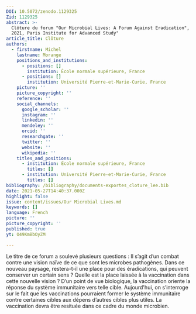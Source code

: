 ```yaml
---
DOI: 10.5072/zenodo.1129325
Zid: 1129325
abstract: >-
  Clôture du forum "Our Microbial Lives: A Forum Against Eradication",  May 27,
  2021, Paris Institute for Advanced Study"
article_title: Clôture
authors:
  - firstname: Michel
    lastname: Morange
    positions_and_institutions:
      - positions: []
        institution: École normale supérieure, France
      - positions: []
        institution: Université Pierre-et-Marie-Curie, France
    picture: ''
    picture_copyright: ''
    reference: ''
    social_channels:
      google_scholar: ''
      instagram: ''
      linkedin: ''
      mendeley: ''
      orcid: ''
      researchgate: ''
      twitter: ''
      website: ''
      wikipedia: ''
    titles_and_positions:
      - institution: École normale supérieure, France
        titles: []
      - institution: Université Pierre-et-Marie-Curie, France
        titles: []
bibliography: /bibliography/documents-exportes_cloture_lee.bib
date: 2021-05-27T14:40:37.000Z
highlight: false
issue: content/issues/Our Microbial Lives.md
keywords: []
language: French
picture: ''
picture_copyright: ''
published: true
yt: O49KmBbOyZM

---
```



Le titre de ce forum a soulevé plusieurs questions : Il s’agit d’un combat contre une vision naïve de ce que sont les microbes pathogènes. Dans ce nouveau paysage, restera-t-il une place pour des éradications, qui peuvent conserver un certain sens ? Quelle est la place laissée à la vaccination dans cette nouvelle vision ? D’un point de vue biologique, la vaccination oriente la réponse du système immunitaire vers telle cible. Aujourd'hui, on s’interroge sur le fait que les vaccinations pourraient former le système immunitaire contre certaines cibles aux dépens d’autres cibles plus utiles. La vaccination devra être resituée dans ce cadre du monde microbien.

<Youtube yt="O49KmBbOyZM" caption ="Clôture"></Youtube>
